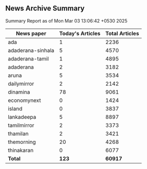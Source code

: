 <!-- @format -->
## News Archive Summary

Summary Report as of Mon Mar 03 13:06:42 +0530 2025

| News paper         | Today's Articles | Total Articles |
|--------------------|------------------|----------------|
| ada               | 1          | 2236        |
| adaderana-sinhala               | 5          | 4570        |
| adaderana-tamil               | 1          | 4895        |
| adaderana               | 2          | 3182        |
| aruna               | 5          | 3534        |
| dailymirror               | 2          | 2142        |
| dinamina               | 78          | 9061        |
| economynext               | 0          | 1424        |
| island               | 0          | 3837        |
| lankadeepa               | 5          | 8897        |
| tamilmirror               | 2          | 3373        |
| thamilan               | 2          | 3421        |
| themorning               | 20          | 4268        |
| thinakaran               | 0          | 6077        |
| **Total**          | **123**      | **60917** |

